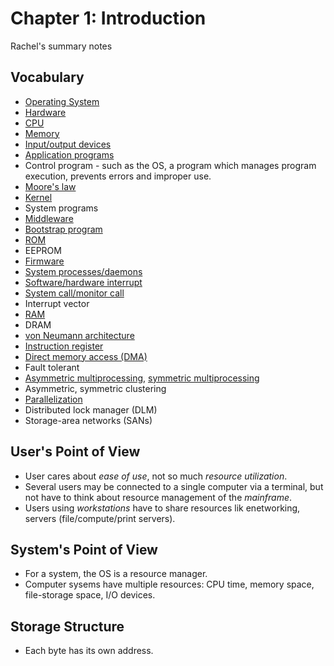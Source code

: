 # Chapter 1: Introduction

Rachel's summary notes

## Vocabulary

* [Operating System](https://en.wikipedia.org/wiki/Operating_system)
* [Hardware](https://en.wikipedia.org/wiki/Computer_hardware)
* [CPU](https://en.wikipedia.org/wiki/Central_processing_unit)
* [Memory](https://en.wikipedia.org/wiki/Computer_memory)
* [Input/output devices](https://en.wikipedia.org/wiki/Input/output)
* [Application programs](https://en.wikipedia.org/wiki/Application_software)
* Control program - such as the OS, a program which manages program execution, prevents errors and improper use.
* [Moore's law](https://en.wikipedia.org/wiki/Moore%27s_law)
* [Kernel](https://en.wikipedia.org/wiki/Kernel_(operating_system))
* System programs
* [Middleware](https://en.wikipedia.org/wiki/Middleware)
* [Bootstrap program](https://en.wikipedia.org/wiki/Booting)
* [ROM](https://en.wikipedia.org/wiki/Read-only_memory)
* EEPROM
* [Firmware](https://en.wikipedia.org/wiki/Firmware)
* [System processes/daemons](https://en.wikipedia.org/wiki/Daemon_(computing))
* [Software/hardware interrupt](https://en.wikipedia.org/wiki/Interrupt)
* [System call/monitor call](https://en.wikipedia.org/wiki/System_call)
* Interrupt vector
* [RAM](https://en.wikipedia.org/wiki/Random-access_memory)
* DRAM
* [von Neumann architecture](https://en.wikipedia.org/wiki/Von_Neumann_architecture)
* [Instruction register](https://en.wikipedia.org/wiki/Instruction_register)
* [Direct memory access (DMA)](https://en.wikipedia.org/wiki/Direct_memory_access)
* Fault tolerant
* [Asymmetric multiprocessing](https://en.wikipedia.org/wiki/Asymmetric_multiprocessing), [symmetric multiprocessing](https://en.wikipedia.org/wiki/Symmetric_multiprocessing)
* Asymmetric, symmetric clustering
* [Parallelization](https://en.wikipedia.org/wiki/Parallel_computing)
* Distributed lock manager (DLM)
* Storage-area networks (SANs)

## User's Point of View

* User cares about *ease of use*, not so much *resource utilization*.
* Several users may be connected to a single computer via a terminal, but not have to think about resource management of the *mainframe*.
* Users using *workstations* have to share resources lik enetworking, servers (file/compute/print servers).

## System's Point of View

* For a system, the OS is a resource manager.
* Computer sysems have multiple resources: CPU time, memory space, file-storage space, I/O devices.

## Storage Structure

* Each byte has its own address.
